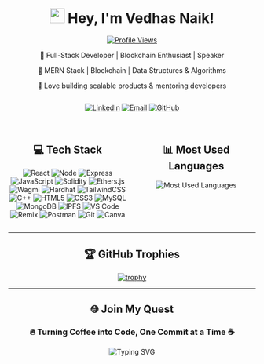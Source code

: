 <div align="center">
  
# <img src="https://media.giphy.com/media/hvRJCLFzcasrR4ia7z/giphy.gif" width="30"> Hey, I'm Vedhas Naik!

[![Profile Views](https://komarev.com/ghpvc/?username=NaikVedhas&color=blueviolet&style=flat-square)](https://github.com/NaikVedhas)

🚀 Full-Stack Developer | Blockchain Enthusiast | Speaker

🔹 MERN Stack | Blockchain | Data Structures & Algorithms

🔹 Love building scalable products & mentoring developers

<div style="display: flex; justify-content: center; gap: 10px;">
  
[![LinkedIn](https://img.shields.io/badge/LinkedIn-0077B5?style=for-the-badge&logo=linkedin&logoColor=white)](https://linkedin.com/in/YourLinkedIn)
[![Email](https://img.shields.io/badge/Email-D14836?style=for-the-badge&logo=gmail&logoColor=white)](mailto:your.email@example.com)
[![GitHub](https://img.shields.io/badge/GitHub-100000?style=for-the-badge&logo=github&logoColor=white)](https://github.com/NaikVedhas)

</div>

<div style="display: flex; justify-content: space-between; gap: 20px; margin-top: 20px;">
<div style="flex: 1;">

## 💻 Tech Stack
<div align="center">

![React](https://img.shields.io/badge/-React.js-61DAFB?style=for-the-badge&logo=react&logoColor=black)
![Node](https://img.shields.io/badge/-Node.js-339933?style=for-the-badge&logo=node.js&logoColor=white)
![Express](https://img.shields.io/badge/-Express.js-000000?style=for-the-badge&logo=express&logoColor=white)
![JavaScript](https://img.shields.io/badge/-JavaScript-F7DF1E?style=for-the-badge&logo=javascript&logoColor=black)
![Solidity](https://img.shields.io/badge/-Solidity-363636?style=for-the-badge&logo=solidity&logoColor=white)
![Ethers.js](https://img.shields.io/badge/-Ethers.js-2535a0?style=for-the-badge&logo=ethereum&logoColor=white)
![Wagmi](https://img.shields.io/badge/-Wagmi-2d3748?style=for-the-badge&logo=ethereum&logoColor=white)
![Hardhat](https://img.shields.io/badge/-Hardhat-FFF100?style=for-the-badge&logo=ethereum&logoColor=black)
![TailwindCSS](https://img.shields.io/badge/-TailwindCSS-38B2AC?style=for-the-badge&logo=tailwind-css&logoColor=white)
![C++](https://img.shields.io/badge/-C++-00599C?style=for-the-badge&logo=cplusplus&logoColor=white)
![HTML5](https://img.shields.io/badge/-HTML5-E34F26?style=for-the-badge&logo=html5&logoColor=white)
![CSS3](https://img.shields.io/badge/-CSS3-1572B6?style=for-the-badge&logo=css3&logoColor=white)
![MySQL](https://img.shields.io/badge/-MySQL-4479A1?style=for-the-badge&logo=mysql&logoColor=white)
![MongoDB](https://img.shields.io/badge/-MongoDB-47A248?style=for-the-badge&logo=mongodb&logoColor=white)
![IPFS](https://img.shields.io/badge/-IPFS-65C2CB?style=for-the-badge&logo=ipfs&logoColor=white)
![VS Code](https://img.shields.io/badge/-VS_Code-007ACC?style=for-the-badge&logo=visual-studio-code&logoColor=white)
![Remix](https://img.shields.io/badge/-Remix_IDE-000000?style=for-the-badge&logo=ethereum&logoColor=white)
![Postman](https://img.shields.io/badge/-Postman-FF6C37?style=for-the-badge&logo=postman&logoColor=white)
![Git](https://img.shields.io/badge/-Git-F05032?style=for-the-badge&logo=git&logoColor=white)
![Canva](https://img.shields.io/badge/-Canva-00C4CC?style=for-the-badge&logo=canva&logoColor=white)

</div>
</div>
<div style="flex: 1;">

## 📊 Most Used Languages

<img src="https://github-readme-stats.vercel.app/api/top-langs/?username=NaikVedhas&layout=compact&theme=tokyonight&hide_border=true&bg_color=0D1117&title_color=58A6FF&icon_color=58A6FF&text_color=ffffff" alt="Most Used Languages" />

</div>
</div>

---

## 🏆 GitHub Trophies

[![trophy](https://github-profile-trophy.vercel.app/?username=NaikVedhas&theme=nord&column=7&margin-w=15&margin-h=15)](https://github.com/ryo-ma/github-profile-trophy)

---

<div align="center">

## 🌐 Join My Quest

### 🔥 Turning Coffee into Code, One Commit at a Time ☕

<img src="https://readme-typing-svg.herokuapp.com?font=Fira+Code&pause=1000&color=58A6FF&center=true&vCenter=true&width=435&lines=Building+the+Future+with+Blockchain;Full+Stack+Developer;Open+Source+Enthusiast" alt="Typing SVG" />

</div>
